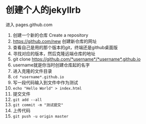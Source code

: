
# 创建个人的jekyllrb
进入 pages.github.com

1. 创建一个新的仓库 Create a repository
2. https://github.com/new 创建新仓库的网址
3. 查看自己是用的那个版本的git，终端还是github桌面版
4. 寻找对应的版本，然后克隆远端仓库的地址
5. git clone https://github.com/*username*/*username*.github.io
6. username就是你当时创建仓库起的名字
7. 进入克隆的文件目录
8. ```cd *username*.github.io```
9. 写一段代码输入到文件中作为测试
10. ```echo "Hello World" > index.html```
11. 提交文件
12. ```git add --all ```
13. ```git commit -m "测试提交"```
14. 上传代码
15. ```git push -u origin master```
